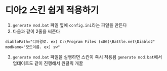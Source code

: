 # 디아2 스킨 쉽게 적용하기

1. `generate mod.bat` 파일 옆에 `config.ini`라는 파일을 만든다
2. 	다음과 같이 2줄을 써준다
```
diabloPath="디아경로. ex) C:\Program Files (x86)\Battle.net\Diablo2"
modName="모드이름. ex) sw"
```
3. `generate mod.bat` 파일을 실행하면 스킨이 즉시 적용됨
`generate mod.bat`에서 업데이트도 같이 진행해서 원클릭 개꿀
